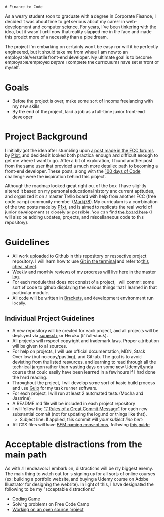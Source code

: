    # Finance to Code

As a weary student soon to graduate with a degree in Corporate Finance, I decided it was about time to get serious about my career in web-development and computer science.  For years, I've been tinkering with the idea, but it wasn't until now that reality slapped me in the face and made this proejct more of a necessity than a pipe dream.  

The project I'm embarking on certainly won't be easy nor will it be perfectly engineered, but it should take me from where I am now to an employable/versatile front-end developer.  My ultimate goal is to become employable/employed *before* I complete the curriculum I have set in front of myself. 

# Goals 

* Before the project is over, make some sort of income freelancing with my new skills 
* By the end of the project, land a job as a full-time junior front-end developer

# Project Background

I initially got the idea after stumbling upon [a post made in the FCC forums](https://forum.freecodecamp.com/t/computer-guide-get-job-ready-with-1-fcc-cert-3-projects-2-courses-and-10-books/64027) by [P1xt](https://forum.freecodecamp.com/users/P1xt), and decided it looked both practical enough and difficult enough to get me where I want to go.  After a bit of exploration, I found another post from the same user that provided a much more detailed path to becoming a front-end developer.  These posts, along with the [100 days of Code](https://medium.freecodecamp.com/join-the-100daysofcode-556ddb4579e4) challenge were the inspiration behind this project.  

Although the roadmap looked great right out of the box, I have slightly altered it based on my personal educational history and current aptitudes, and organized it on a master Trello board with help from another FCC (free code camp) community member ([Markj78](https://forum.freecodecamp.com/users/markj78)).  My curriculum is a combination of the two posts made by [P1xt](https://forum.freecodecamp.com/users/P1xt), and is aimed to replicate the real world of junior development as closely as possible.  You can find [the board here](https://trello.com/b/jUujIqxP) (I will also be adding updates, projects, and miscellaneous code to this repository). 

# Guidelines  

* All work uploaded to Github in this repository or respective project repository.  I will learn how to use [Git in the terminal](http://gitimmersion.com/index.html) and refer to [this cheat sheet](https://education.github.com/git-cheat-sheet-education.pdf).
* Weekly and monthly reviews of my progress will live here in the [master log](https://github.com/zachgoll/finance_to_code/blob/master/log.md).
* For each module that does not consist of a project, I will commit some sort of code to github displaying the various things that I learned in that particular module.
* All code will be written in [Brackets](http://brackets.io/), and development environment run locally. 

## Individual Project Guidelines

* A new repository will be created for each project, and all projects will be deployed via [surge.sh](https://www.youtube.com/watch?v=LZA8QVLOinE), or Heroku (if full-stack).
* All projects will respect copyright and trademark laws.  Proper attribution will be given to all sources. 
* For help on projects, I will use official documentation, MDN, Stack Overflow (but no copy/pasting), and Github.  The goal is to avoid deviating from the listed resources, and learning to read through all the technical jargon rather than wasting days on some new Udemy/Lynda course that could easily have been learned in a few hours if I had done the hard reading.
* Throughout the project, I will develop some sort of basic build process and use [Gulp](http://gulpjs.com/) for my task runner software.
* For each project, I will run at least 2 automated tests (Mocha and Jasmine)
* A README.md file will be included in each project repository
* I will follow the ["7 Rules of a Great Commit Message"](https://chris.beams.io/posts/git-commit/) for each new substantial commit (not for updating the log.md or things like that).
  * Subject line: If applied, this commit will *your subject line here*
* All CSS files will have [BEM naming conventions](http://getbem.com/naming/), following [this guide](https://www.smashingmagazine.com/2014/07/bem-methodology-for-small-projects/).

# Acceptable distractions from the main path 

As with all endeavors I embark on, distractions will be my biggest enemy.  The main thing to watch out for is signing up for all sorts of online courses (ex: building a portfolio website, and buying a Udemy course on Adobe Illustrator for designing the website).  In light of this, I have designated the following to be my "acceptable distractions:" 

* [Coding Game](https://www.codingame.com/start)
* Solving problems on Free Code Camp
* [Working on an open source project](https://www.codetriage.com/)






